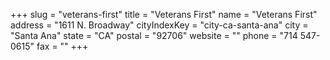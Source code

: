 +++
slug = "veterans-first"
title = "Veterans First"
name = "Veterans First"
address = "1611 N. Broadway"
cityIndexKey = "city-ca-santa-ana"
city = "Santa Ana"
state = "CA"
postal = "92706"
website = ""
phone = "714 547-0615"
fax = ""
+++
